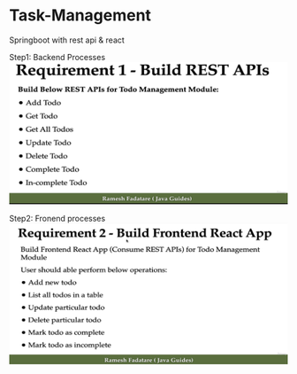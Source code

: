 # Task-Management
Springboot with rest api &amp; react

Step1: Backend Processes
![alt text](image.png)

Step2: Fronend processes
![alt text](image-1.png)